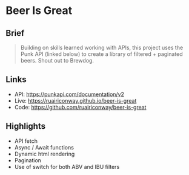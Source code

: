 # Beer Is Great

## Brief
> Building on skills learned working with APIs, this project uses the Punk API (linked below) to create a library of filtered + paginated beers.
> Shout out to Brewdog.

## Links
- API: https://punkapi.com/documentation/v2
- Live: https://ruairiconway.github.io/beer-is-great
- Code: https://github.com/ruairiconway/beer-is-great

## Highlights
- API fetch
- Async / Await functions
- Dynamic html rendering
- Pagination
- Use of switch for both ABV and IBU filters

